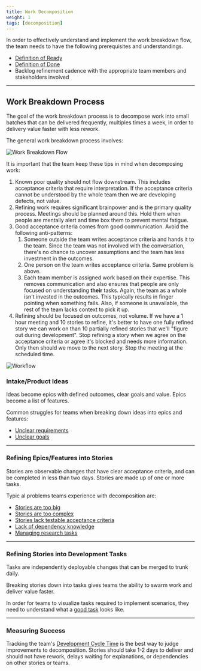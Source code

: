 ```yaml
---
title: Work Decomposition
weight: 1
tags: [decomposition]
---
```


In order to effectively understand and implement the work breakdown flow, the
team needs to have the following prerequisites and understandings.

- [Definition of Ready](../definition-of-ready)
- [Definition of Done](/docs/workflow-management/definition-of-done)
- Backlog refinement cadence with the appropriate team members and stakeholders involved

---

## Work Breakdown Process

The goal of the work breakdown process is to decompose work into small batches
that can be delivered frequently, multiples times a week, in order to delivery
value faster with less rework.

The general work breakdown process involves:

![Work Breakdown Flow](../images/work-breakdown.png#width=80%)

It is important that the team keep these tips in mind when decomposing work:

1. Known poor quality should not flow downstream. This includes acceptance criteria that require interpretation. If the
   acceptance criteria cannot be understood by the whole team then we are developing defects, not value.
2. Refining work requires significant brainpower and is the primary quality process. Meetings should be planned around
   this. Hold them when people are mentally alert and time box them to prevent mental fatigue.
3. Good acceptance criteria comes from good communication. Avoid the following anti-patterns:
   1. Someone outside the team writes acceptance criteria and hands it to the team. Since the team was not involved with
      the conversation, there's no chance to uncover assumptions and the team has less investment in the outcomes.
   2. One person on the team writes acceptance criteria. Same problem is above.
   3. Each team member is assigned work based on their expertise. This removes communication and also ensures that
      people are only focused on understanding **their** tasks. Again, the team as a whole isn't invested in the
      outcomes. This typically results in finger pointing when something fails. Also, if someone is unavailable, the
      rest of the team lacks context to pick it up.
4. Refining should be focused on outcomes, not volume. If we have a 1 hour meeting and 10 stories to refine, it's better
   to have one fully refined story we can work on than 10 partially refined stories that we'll "figure out during
   development". Stop refining a story when we agree on the acceptance criteria or agree it's blocked and needs more
   information. Only then should we move to the next story. Stop the meeting at the scheduled time.

![Workflow](../images/work-breakdown-flow.png#width=40%)

### Intake/Product Ideas

Ideas become epics with defined outcomes, clear goals and value.
Epics become a list of features.

Common struggles for teams when breaking down ideas into epics and features:

- [Unclear requirements](../behavior-driven-development)
- [Unclear goals](../defining-product-goals)

---

### Refining Epics/Features into Stories

Stories are observable changes that have clear acceptance criteria, and can be
completed in less than two days. Stories are made up of one or more tasks.

Typic al problems teams experience with decomposition are:

- [Stories are too big](../story-slicing)
- [Stories are too complex](../complexity-workbreakdown)
- [Stories lack testable acceptance criteria](../behavior-driven-development)
- [Lack of dependency knowledge](../contract-driven-development)
- [Managing research tasks](../spikes)

---

### Refining Stories into Development Tasks

Tasks are independently deployable changes that can be merged to trunk daily.

Breaking stories down into tasks gives teams the ability to swarm work and deliver
value faster.

In order for teams to visualize tasks required to implement scenarios, they need
to understand what a [good task](../task-decomposition) looks like.

---

### Measuring Success

Tracking the team's [Development Cycle Time](/metrics/development-cycle-time) is the best way to judge improvements
to decomposition. Stories should take 1-2 days to deliver and should not have rework, delays waiting for
explanations, or dependencies on other stories or teams.
